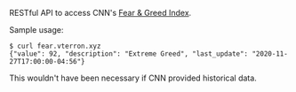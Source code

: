 RESTful API to access CNN's [Fear & Greed Index](https://money.cnn.com/data/fear-and-greed/).

Sample usage:

```
$ curl fear.vterron.xyz
{"value": 92, "description": "Extreme Greed", "last_update": "2020-11-27T17:00:00-04:56"}
```

This wouldn't have been necessary if CNN provided historical data.
